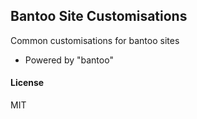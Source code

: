 ## Bantoo Site Customisations

Common customisations for bantoo sites

- Powered by "bantoo"

#### License

MIT
